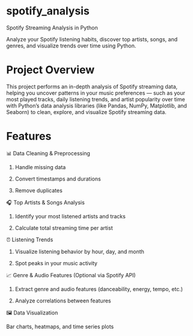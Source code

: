 # spotify_analysis

Spotify Streaming Analysis in Python

Analyze your Spotify listening habits, discover top artists, songs, and genres, and visualize trends over time using Python.

# Project Overview

This project performs an in-depth analysis of Spotify streaming data, helping you uncover patterns in your music preferences — such as your most played tracks, daily listening trends, and artist popularity over time with Python’s data analysis libraries (like Pandas, NumPy, Matplotlib, and Seaborn) to clean, explore, and visualize Spotify streaming data.

# Features

📊 Data Cleaning & Preprocessing

1. Handle missing data

2. Convert timestamps and durations

3. Remove duplicates

🎧 Top Artists & Songs Analysis

1. Identify your most listened artists and tracks

2. Calculate total streaming time per artist

⏰ Listening Trends

1. Visualize listening behavior by hour, day, and month

2. Spot peaks in your music activity

📈 Genre & Audio Features (Optional via Spotify API)

1. Extract genre and audio features (danceability, energy, tempo, etc.)

2. Analyze correlations between features

🖼️ Data Visualization

Bar charts, heatmaps, and time series plots
